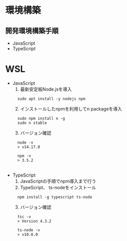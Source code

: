# 環境構築

## 開発環境構築手順
  - JavaScript
  - TypeScript

# WSL
- JavaScript
  1. 最新安定板Node.jsを導入
  ```
    sudo apt install -y nodejs npm
  ```
  2. インストールしたnpmを利用してn packageを導入
  ```
    sudo npm install n -g
    sudo n stable
  ```
  3. バージョン確認
  ```
    node -v
    > v14.17.0

    npm -v
    > 3.5.2
  ```
  <br>
- TypeScript
  1. JavaScriptの手順でnpm導入まで行う
  2. TypeScript、 ts-nodeをインストール
  ```
    npm install -g typescript ts-node
  ```
  3. バージョン確認
  ```
    tsc -v
    > Version 4.3.2
    
    ts-node -v
    > v10.0.0
  ```
